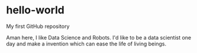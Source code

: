 # hello-world
My first GitHub repository

Aman here, I like Data Science and Robots. I'd like to be a data scientist one day and make a invention which can ease the life of living beings.

